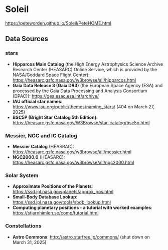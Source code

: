 # Soleil
https://peteworden.github.io/Soleil/PeteHOME.html

## Data Sources
### stars
- **Hipparcos Main Catalog** (the High Energy Astrophysics Science Archive Research Center (HEASARC) Online Service, which is provided by the NASA/Goddard Space Flight Center): https://heasarc.gsfc.nasa.gov/w3browse/all/hipparcos.html
- **Gaia Data Release 3 (Gaia DR3)** (the European Space Agency (ESA) and processed by the Gaia Data Processing and Analysis Consortium (DPAC)): https://gea.esac.esa.int/archive/
- **IAU official star names**: https://www.iau.org/public/themes/naming_stars/ (404 on March 27, 2025)
- **BSC5P (Bright Star Catalog 5th Edition)**: https://heasarc.gsfc.nasa.gov/W3Browse/star-catalog/bsc5p.html
### Messier, NGC and IC Catalog
- **Messier Catalog** (HEASRAC): https://heasarc.gsfc.nasa.gov/w3browse/all/messier.html
- **NGC2000.0** (HEASARC): https://heasarc.gsfc.nasa.gov/w3browse/all/ngc2000.html
### Solar System
- **Approximate Positions of the Planets**: https://ssd.jpl.nasa.gov/planets/approx_pos.html
- **Small-Body Database Lookup**: https://ssd.jpl.nasa.gov/tools/sbdb_lookup.html
- **Computing planetary positions - a tutorial with worked examples**: https://stjarnhimlen.se/comp/tutorial.html
### Constellations
- **Astro Commons**: http://astro.starfree.jp/commons/ (shut down on March 31, 2025)

